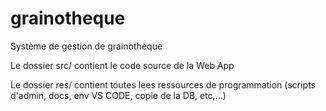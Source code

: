 # grainotheque
Système de gestion de grainothèque

Le dossier src/ contient le code source de la Web App

Le dossier res/ contient toutes lees ressources de programmation (scripts d'admin, docs, env VS CODE, copie de la DB, etc,...)
